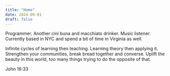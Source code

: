 ```yaml
---
title: "Home"
date: 2024-09-01
draft: false
---
```


Programmer. Another cini buna and macchiato drinker. Music listener. Currently based in NYC and spend a bit of time in Virginia as well.

Infinite cycles of learning then teaching. Learning theory then applying it. Strengthen your communities, break bread together and converse. Uplift the beauty in this world, too many things trying to do the opposite of that.

John 16:33
